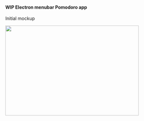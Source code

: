 #### WIP Electron menubar Pomodoro app

Initial mockup

<img src="https://cloud.githubusercontent.com/assets/6104/20082098/bc475e30-a521-11e6-97c8-a2bbf140b5f4.png" width="416" height="282">
